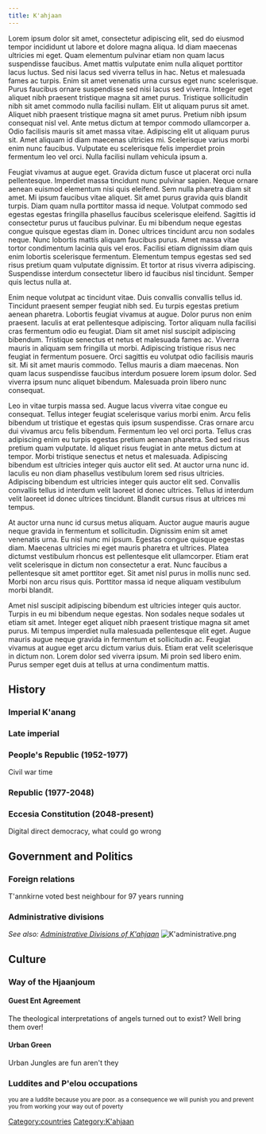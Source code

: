 ```yaml
---
title: K'ahjaan
---
```

Lorem ipsum dolor sit amet, consectetur adipiscing elit, sed do eiusmod
tempor incididunt ut labore et dolore magna aliqua. Id diam maecenas
ultricies mi eget. Quam elementum pulvinar etiam non quam lacus
suspendisse faucibus. Amet mattis vulputate enim nulla aliquet porttitor
lacus luctus. Sed nisi lacus sed viverra tellus in hac. Netus et
malesuada fames ac turpis. Enim sit amet venenatis urna cursus eget nunc
scelerisque. Purus faucibus ornare suspendisse sed nisi lacus sed
viverra. Integer eget aliquet nibh praesent tristique magna sit amet
purus. Tristique sollicitudin nibh sit amet commodo nulla facilisi
nullam. Elit ut aliquam purus sit amet. Aliquet nibh praesent tristique
magna sit amet purus. Pretium nibh ipsum consequat nisl vel. Ante metus
dictum at tempor commodo ullamcorper a. Odio facilisis mauris sit amet
massa vitae. Adipiscing elit ut aliquam purus sit. Amet aliquam id diam
maecenas ultricies mi. Scelerisque varius morbi enim nunc faucibus.
Vulputate eu scelerisque felis imperdiet proin fermentum leo vel orci.
Nulla facilisi nullam vehicula ipsum a.

Feugiat vivamus at augue eget. Gravida dictum fusce ut placerat orci
nulla pellentesque. Imperdiet massa tincidunt nunc pulvinar sapien.
Neque ornare aenean euismod elementum nisi quis eleifend. Sem nulla
pharetra diam sit amet. Mi ipsum faucibus vitae aliquet. Sit amet purus
gravida quis blandit turpis. Diam quam nulla porttitor massa id neque.
Volutpat commodo sed egestas egestas fringilla phasellus faucibus
scelerisque eleifend. Sagittis id consectetur purus ut faucibus
pulvinar. Eu mi bibendum neque egestas congue quisque egestas diam in.
Donec ultrices tincidunt arcu non sodales neque. Nunc lobortis mattis
aliquam faucibus purus. Amet massa vitae tortor condimentum lacinia quis
vel eros. Facilisi etiam dignissim diam quis enim lobortis scelerisque
fermentum. Elementum tempus egestas sed sed risus pretium quam vulputate
dignissim. Et tortor at risus viverra adipiscing. Suspendisse interdum
consectetur libero id faucibus nisl tincidunt. Semper quis lectus nulla
at.

Enim neque volutpat ac tincidunt vitae. Duis convallis convallis tellus
id. Tincidunt praesent semper feugiat nibh sed. Eu turpis egestas
pretium aenean pharetra. Lobortis feugiat vivamus at augue. Dolor purus
non enim praesent. Iaculis at erat pellentesque adipiscing. Tortor
aliquam nulla facilisi cras fermentum odio eu feugiat. Diam sit amet
nisl suscipit adipiscing bibendum. Tristique senectus et netus et
malesuada fames ac. Viverra mauris in aliquam sem fringilla ut morbi.
Adipiscing tristique risus nec feugiat in fermentum posuere. Orci
sagittis eu volutpat odio facilisis mauris sit. Mi sit amet mauris
commodo. Tellus mauris a diam maecenas. Non quam lacus suspendisse
faucibus interdum posuere lorem ipsum dolor. Sed viverra ipsum nunc
aliquet bibendum. Malesuada proin libero nunc consequat.

Leo in vitae turpis massa sed. Augue lacus viverra vitae congue eu
consequat. Tellus integer feugiat scelerisque varius morbi enim. Arcu
felis bibendum ut tristique et egestas quis ipsum suspendisse. Cras
ornare arcu dui vivamus arcu felis bibendum. Fermentum leo vel orci
porta. Tellus cras adipiscing enim eu turpis egestas pretium aenean
pharetra. Sed sed risus pretium quam vulputate. Id aliquet risus feugiat
in ante metus dictum at tempor. Morbi tristique senectus et netus et
malesuada. Adipiscing bibendum est ultricies integer quis auctor elit
sed. At auctor urna nunc id. Iaculis eu non diam phasellus vestibulum
lorem sed risus ultricies. Adipiscing bibendum est ultricies integer
quis auctor elit sed. Convallis convallis tellus id interdum velit
laoreet id donec ultrices. Tellus id interdum velit laoreet id donec
ultrices tincidunt. Blandit cursus risus at ultrices mi tempus.

At auctor urna nunc id cursus metus aliquam. Auctor augue mauris augue
neque gravida in fermentum et sollicitudin. Dignissim enim sit amet
venenatis urna. Eu nisl nunc mi ipsum. Egestas congue quisque egestas
diam. Maecenas ultricies mi eget mauris pharetra et ultrices. Platea
dictumst vestibulum rhoncus est pellentesque elit ullamcorper. Etiam
erat velit scelerisque in dictum non consectetur a erat. Nunc faucibus a
pellentesque sit amet porttitor eget. Sit amet nisl purus in mollis nunc
sed. Morbi non arcu risus quis. Porttitor massa id neque aliquam
vestibulum morbi blandit.

Amet nisl suscipit adipiscing bibendum est ultricies integer quis
auctor. Turpis in eu mi bibendum neque egestas. Non sodales neque
sodales ut etiam sit amet. Integer eget aliquet nibh praesent tristique
magna sit amet purus. Mi tempus imperdiet nulla malesuada pellentesque
elit eget. Augue mauris augue neque gravida in fermentum et sollicitudin
ac. Feugiat vivamus at augue eget arcu dictum varius duis. Etiam erat
velit scelerisque in dictum non. Lorem dolor sed viverra ipsum. Mi proin
sed libero enim. Purus semper eget duis at tellus at urna condimentum
mattis.

## History

### Imperial K'anang

### Late imperial

### People's Republic (1952-1977)

Civil war time

### Republic (1977-2048)

### Eccesia Constitution (2048-present)

Digital direct democracy, what could go wrong

## Government and Politics

### Foreign relations

T'annkirne voted best neighbour for 97 years running

### Administrative divisions

*See also: [Administrative Divisions of
K'ahjaan](Administrative_Divisions_of_K'ahjaan "wikilink")*
![](K'administrative.png "K'administrative.png")

## Culture

### Way of the Hjaanjoum

#### Guest Ent Agreement

The theological interpretations of angels turned out to exist? Well
bring them over!

#### Urban Green

Urban Jungles are fun aren't they

### Luddites and P'elou occupations

<sup>you are a luddite because you are poor. as a consequence we will
punish you and prevent you from working your way out of poverty</sup>

[Category:countries](Category:countries "wikilink")
[Category:K'ahjaan](Category:K'ahjaan "wikilink")